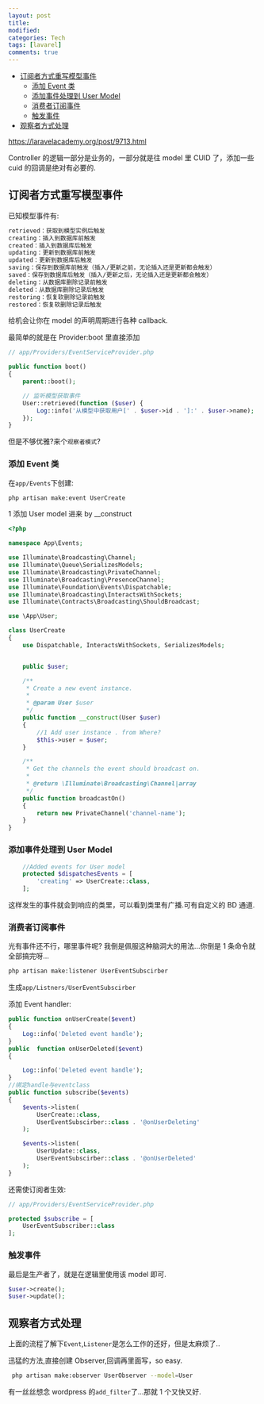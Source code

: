 ```yaml
---
layout: post
title:
modified:
categories: Tech
tags: [lavarel]
comments: true
---
```


<!-- TOC -->

- [订阅者方式重写模型事件](#订阅者方式重写模型事件)
  - [添加 Event 类](#添加-Event-类)
  - [添加事件处理到 User Model](#添加事件处理到-User-Model)
  - [消费者订阅事件](#消费者订阅事件)
  - [触发事件](#触发事件)
- [观察者方式处理](#观察者方式处理)

<!-- /TOC -->

<https://laravelacademy.org/post/9713.html>

Controller 的逻辑一部分是业务的，一部分就是往 model 里 CUID 了，添加一些 cuid 的回调是绝对有必要的.

## 订阅者方式重写模型事件

已知模型事件有:

```sh
retrieved：获取到模型实例后触发
creating：插入到数据库前触发
created：插入到数据库后触发
updating：更新到数据库前触发
updated：更新到数据库后触发
saving：保存到数据库前触发（插入/更新之前，无论插入还是更新都会触发）
saved：保存到数据库后触发（插入/更新之后，无论插入还是更新都会触发）
deleting：从数据库删除记录前触发
deleted：从数据库删除记录后触发
restoring：恢复软删除记录前触发
restored：恢复软删除记录后触发
```

给机会让你在 model 的声明周期进行各种 callback.

最简单的就是在 Provider:boot 里直接添加

```php
// app/Providers/EventServiceProvider.php

public function boot()
{
    parent::boot();

    // 监听模型获取事件
    User::retrieved(function ($user) {
        Log::info('从模型中获取用户[' . $user->id . ']:' . $user->name);
    });
}
```

但是不够优雅?来个`观察者模式`?

### 添加 Event 类

在`app/Events`下创建:

```sh
php artisan make:event UserCreate
```

1 添加 User model 进来 by \_\_construct

```php
<?php

namespace App\Events;

use Illuminate\Broadcasting\Channel;
use Illuminate\Queue\SerializesModels;
use Illuminate\Broadcasting\PrivateChannel;
use Illuminate\Broadcasting\PresenceChannel;
use Illuminate\Foundation\Events\Dispatchable;
use Illuminate\Broadcasting\InteractsWithSockets;
use Illuminate\Contracts\Broadcasting\ShouldBroadcast;

use \App\User;

class UserCreate
{
    use Dispatchable, InteractsWithSockets, SerializesModels;


    public $user;

    /**
     * Create a new event instance.
     *
     * @param User $user
     */
    public function __construct(User $user)
    {
        //1 Add user instance . from Where?
        $this->user = $user;
    }

    /**
     * Get the channels the event should broadcast on.
     *
     * @return \Illuminate\Broadcasting\Channel|array
     */
    public function broadcastOn()
    {
        return new PrivateChannel('channel-name');
    }
}

```

### 添加事件处理到 User Model

```php
    //Added events for User model
    protected $dispatchesEvents = [
        'creating' => UserCreate::class,
    ];
```

这样发生的事件就会到响应的类里，可以看到类里有广播.可有自定义的 BD 通道.

### 消费者订阅事件

光有事件还不行，哪里事件呢?
我倒是佩服这种脑洞大的用法...你倒是 1 条命令就全部搞完呀...

```sh
php artisan make:listener UserEventSubscirber
```

生成`app/Listners/UserEventSubscirber`

添加 Event handler:

```php
public function onUserCreate($event)
{
    Log::info('Deleted event handle');
}
public  function onUserDeleted($event)
{

    Log::info('Deleted event handle');
}
//绑定handle与eventclass
public function subscribe($events)
{
    $events->listen(
        UserCreate::class,
        UserEventSubscirber::class . '@onUserDeleting'
    );

    $events->listen(
        UserUpdate::class,
        UserEventSubscirber::class . '@onUserDeleted'
    );
}
```

还需使订阅者生效:

```php
// app/Providers/EventServiceProvider.php

protected $subscribe = [
    UserEventSubscriber::class
];
```

### 触发事件

最后是生产者了，就是在逻辑里使用该 model 即可.

```php
$user->create();
$user->update();
```

## 观察者方式处理

上面的流程了解下`Event`,`Listener`是怎么工作的还好，但是太麻烦了..

迅猛的方法,直接创建 Observer,回调再里面写，so easy.

```sh
 php artisan make:observer UserObserver --model=User
```

有一丝丝想念 wordpress 的`add_filter`了...那就 1 个又快又好.
